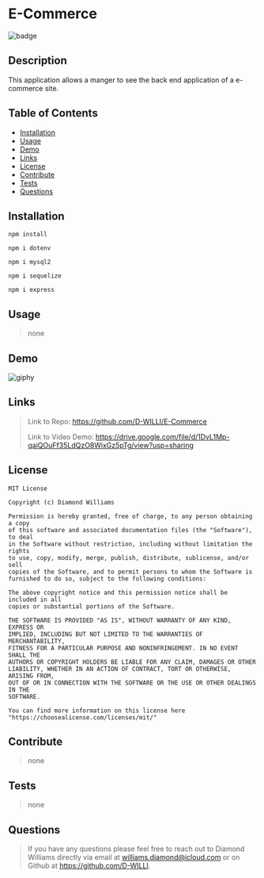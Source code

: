 # E-Commerce

  ![badge](https://img.shields.io/badge/License-MIT-blue) 

  ## Description
  This application allows a manger to see the back end application of a e-commerce site. 

  ## Table of Contents 
  - [Installation](#installation)
  - [Usage](#usage)
  - [Demo](#demo)
  - [Links](#links)
  - [License](#license)
  - [Contribute](#contribute)
  - [Tests](#tests)
  - [Questions](#questions)



  ## Installation
  ``npm install ``
  
  ``npm i dotenv ``
  
  ``npm i mysql2 ``
  
  ``npm i sequelize ``
  
  ``npm i express ``
  

  ## Usage
  >none
 
  ## Demo
  ![giphy](https://media.giphy.com/media/8G3K8fqVkjY2NH490h/giphy.gif)
  

  
  ## Links
  
  > Link to Repo: https://github.com/D-WILLI/E-Commerce
  > 
  > Link to Video Demo: https://drive.google.com/file/d/1DvL1Mp-qaiQOuFf35LdQzO8WixGz5pTg/view?usp=sharing


  ## License
  
    MIT License 
    
    Copyright (c) Diamond Williams
    
    Permission is hereby granted, free of charge, to any person obtaining a copy
    of this software and associated documentation files (the "Software"), to deal
    in the Software without restriction, including without limitation the rights
    to use, copy, modify, merge, publish, distribute, sublicense, and/or sell
    copies of the Software, and to permit persons to whom the Software is
    furnished to do so, subject to the following conditions:
    
    The above copyright notice and this permission notice shall be included in all
    copies or substantial portions of the Software.
    
    THE SOFTWARE IS PROVIDED "AS IS", WITHOUT WARRANTY OF ANY KIND, EXPRESS OR
    IMPLIED, INCLUDING BUT NOT LIMITED TO THE WARRANTIES OF MERCHANTABILITY,
    FITNESS FOR A PARTICULAR PURPOSE AND NONINFRINGEMENT. IN NO EVENT SHALL THE
    AUTHORS OR COPYRIGHT HOLDERS BE LIABLE FOR ANY CLAIM, DAMAGES OR OTHER
    LIABILITY, WHETHER IN AN ACTION OF CONTRACT, TORT OR OTHERWISE, ARISING FROM,
    OUT OF OR IN CONNECTION WITH THE SOFTWARE OR THE USE OR OTHER DEALINGS IN THE
    SOFTWARE.
    
    You can find more information on this license here "https://choosealicense.com/licenses/mit/"
  

  ## Contribute
  >none


  ## Tests
  >none


  ## Questions
  >If you have any questions please feel free to reach out to Diamond Williams directly via email at williams.diamond@icloud.com or on Github at https://github.com/D-WILLI.
